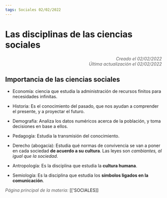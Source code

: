 ```yaml
---
tags: Sociales 02/02/2022
---
```


# Las disciplinas de las ciencias sociales
<div style="text-align: right; opacity: 0.7; font-style: italic;">Creado el 02/02/2022</div>
<div style="text-align: right; opacity: 0.7; font-style: italic;">Última actualización el 02/02/2022</div>

## Importancia de las ciencias sociales

- Economía: ciencia que estudia la administración de recursos finitos para necesidades infinitas.
- Historia: Es el conocimiento del pasado, que nos ayudan a comprender el presente, y a proyectar el futuro.
- Demografía: Analiza los datos numéricos acerca de la población, y toma decisiones en base a ellos.
- Pedagogía: Estudia la transmisión del conocimiento.
- Derecho (abogacía): Estudia qué normas de convivencia se van a poner en cada sociedad **de acuerdo a su cultura**. Las leyes son *cambiantes, al igual que la sociedad*.

- Antropología: Es la disciplina que estudia la **cultura humana**.
- Semiología: Es la disciplina que estudia los **símbolos ligados en la comunicación**.


<span style="opacity: 0.7; font-style: italic;">Página principal de la materia:</span> [['SOCIALES]]